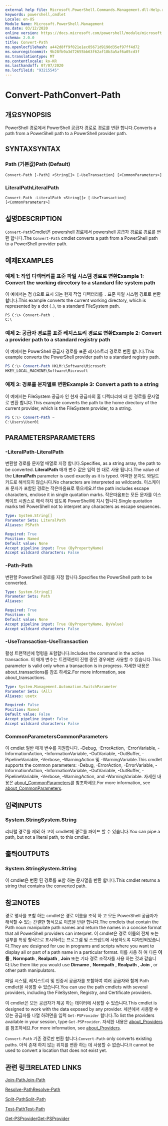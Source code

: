 ```yaml
---
external help file: Microsoft.PowerShell.Commands.Management.dll-Help.xml
keywords: powershell,cmdlet
Locale: en-US
Module Name: Microsoft.PowerShell.Management
ms.date: 03/12/2020
online version: https://docs.microsoft.com/powershell/module/microsoft.powershell.management/convert-path?view=powershell-5.1&WT.mc_id=ps-gethelp
schema: 2.0.0
title: Convert-Path
ms.openlocfilehash: a442d8ff9f021e1ec05671d9190d35ef97ff4d72
ms.sourcegitcommit: 9b28fb9a3d72655bb63f62af18b3a5af6a05cd3f
ms.translationtype: MT
ms.contentlocale: ko-KR
ms.lasthandoff: 07/07/2020
ms.locfileid: "93215545"
---
```

# <span data-ttu-id="bd108-103">Convert-Path</span><span class="sxs-lookup"><span data-stu-id="bd108-103">Convert-Path</span></span>

## <span data-ttu-id="bd108-104">개요</span><span class="sxs-lookup"><span data-stu-id="bd108-104">SYNOPSIS</span></span>
<span data-ttu-id="bd108-105">PowerShell 경로에서 PowerShell 공급자 경로로 경로를 변환 합니다.</span><span class="sxs-lookup"><span data-stu-id="bd108-105">Converts a path from a PowerShell path to a PowerShell provider path.</span></span>

## <span data-ttu-id="bd108-106">SYNTAX</span><span class="sxs-lookup"><span data-stu-id="bd108-106">SYNTAX</span></span>

### <span data-ttu-id="bd108-107">Path (기본값)</span><span class="sxs-lookup"><span data-stu-id="bd108-107">Path (Default)</span></span>

```
Convert-Path [-Path] <String[]> [-UseTransaction] [<CommonParameters>]
```

### <span data-ttu-id="bd108-108">LiteralPath</span><span class="sxs-lookup"><span data-stu-id="bd108-108">LiteralPath</span></span>

```
Convert-Path -LiteralPath <String[]> [-UseTransaction] [<CommonParameters>]
```

## <span data-ttu-id="bd108-109">설명</span><span class="sxs-lookup"><span data-stu-id="bd108-109">DESCRIPTION</span></span>

<span data-ttu-id="bd108-110">`Convert-Path`Cmdlet은 powershell 경로에서 powershell 공급자 경로로 경로를 변환 합니다.</span><span class="sxs-lookup"><span data-stu-id="bd108-110">The `Convert-Path` cmdlet converts a path from a PowerShell path to a PowerShell provider path.</span></span>

## <span data-ttu-id="bd108-111">예제</span><span class="sxs-lookup"><span data-stu-id="bd108-111">EXAMPLES</span></span>

### <span data-ttu-id="bd108-112">예제 1: 작업 디렉터리를 표준 파일 시스템 경로로 변환</span><span class="sxs-lookup"><span data-stu-id="bd108-112">Example 1: Convert the working directory to a standard file system path</span></span>

<span data-ttu-id="bd108-113">이 예에서는 점 ()으로 표시 되는 현재 작업 디렉터리를 `.` 표준 파일 시스템 경로로 변환 합니다.</span><span class="sxs-lookup"><span data-stu-id="bd108-113">This example converts the current working directory, which is represented by a dot (`.`), to a standard FileSystem path.</span></span>

```
PS C:\> Convert-Path .
C:\
```

### <span data-ttu-id="bd108-114">예제 2: 공급자 경로를 표준 레지스트리 경로로 변환</span><span class="sxs-lookup"><span data-stu-id="bd108-114">Example 2: Convert a provider path to a standard registry path</span></span>

<span data-ttu-id="bd108-115">이 예에서는 PowerShell 공급자 경로를 표준 레지스트리 경로로 변환 합니다.</span><span class="sxs-lookup"><span data-stu-id="bd108-115">This example converts the PowerShell provider path to a standard registry path.</span></span>

```powershell
PS C:\> Convert-Path HKLM:\Software\Microsoft
HKEY_LOCAL_MACHINE\Software\Microsoft
```

### <span data-ttu-id="bd108-116">예제 3: 경로를 문자열로 변환</span><span class="sxs-lookup"><span data-stu-id="bd108-116">Example 3: Convert a path to a string</span></span>

<span data-ttu-id="bd108-117">이 예에서는 FileSystem 공급자 인 현재 공급자의 홈 디렉터리에 대 한 경로를 문자열로 변환 합니다.</span><span class="sxs-lookup"><span data-stu-id="bd108-117">This example converts the path to the home directory of the current provider, which is the FileSystem provider, to a string.</span></span>

```powershell
PS C:\> Convert-Path ~
C:\Users\User01
```

## <span data-ttu-id="bd108-118">PARAMETERS</span><span class="sxs-lookup"><span data-stu-id="bd108-118">PARAMETERS</span></span>

### <span data-ttu-id="bd108-119">-LiteralPath</span><span class="sxs-lookup"><span data-stu-id="bd108-119">-LiteralPath</span></span>

<span data-ttu-id="bd108-120">변환할 경로를 문자열 배열로 지정 합니다.</span><span class="sxs-lookup"><span data-stu-id="bd108-120">Specifies, as a string array, the path to be converted.</span></span> <span data-ttu-id="bd108-121">**LiteralPath** 매개 변수 값은 입력 한 대로 사용 됩니다.</span><span class="sxs-lookup"><span data-stu-id="bd108-121">The value of the **LiteralPath** parameter is used exactly as it is typed.</span></span> <span data-ttu-id="bd108-122">어떠한 문자도 와일드카드로 해석되지 않습니다.</span><span class="sxs-lookup"><span data-stu-id="bd108-122">No characters are interpreted as wildcards.</span></span> <span data-ttu-id="bd108-123">이스케이프 문자가 포함된 경로는 작은따옴표로 묶으세요.</span><span class="sxs-lookup"><span data-stu-id="bd108-123">If the path includes escape characters, enclose it in single quotation marks.</span></span> <span data-ttu-id="bd108-124">작은따옴표는 모든 문자를 이스케이프 시퀀스로 해석 하지 않도록 PowerShell에 지시 합니다.</span><span class="sxs-lookup"><span data-stu-id="bd108-124">Single quotation marks tell PowerShell not to interpret any characters as escape sequences.</span></span>

```yaml
Type: System.String[]
Parameter Sets: LiteralPath
Aliases: PSPath

Required: True
Position: Named
Default value: None
Accept pipeline input: True (ByPropertyName)
Accept wildcard characters: False
```

### <span data-ttu-id="bd108-125">-Path</span><span class="sxs-lookup"><span data-stu-id="bd108-125">-Path</span></span>

<span data-ttu-id="bd108-126">변환할 PowerShell 경로를 지정 합니다.</span><span class="sxs-lookup"><span data-stu-id="bd108-126">Specifies the PowerShell path to be converted.</span></span>

```yaml
Type: System.String[]
Parameter Sets: Path
Aliases:

Required: True
Position: 0
Default value: None
Accept pipeline input: True (ByPropertyName, ByValue)
Accept wildcard characters: False
```

### <span data-ttu-id="bd108-127">-UseTransaction</span><span class="sxs-lookup"><span data-stu-id="bd108-127">-UseTransaction</span></span>
<span data-ttu-id="bd108-128">활성 트랜잭션에 명령을 포함합니다.</span><span class="sxs-lookup"><span data-stu-id="bd108-128">Includes the command in the active transaction.</span></span>
<span data-ttu-id="bd108-129">이 매개 변수는 트랜잭션이 진행 중인 경우에만 사용할 수 있습니다.</span><span class="sxs-lookup"><span data-stu-id="bd108-129">This parameter is valid only when a transaction is in progress.</span></span>
<span data-ttu-id="bd108-130">자세한 내용은 about_transactions를 참조 하세요.</span><span class="sxs-lookup"><span data-stu-id="bd108-130">For more information, see about_transactions.</span></span>

```yaml
Type: System.Management.Automation.SwitchParameter
Parameter Sets: (All)
Aliases: usetx

Required: False
Position: Named
Default value: False
Accept pipeline input: False
Accept wildcard characters: False
```

### <span data-ttu-id="bd108-131">CommonParameters</span><span class="sxs-lookup"><span data-stu-id="bd108-131">CommonParameters</span></span>

<span data-ttu-id="bd108-132">이 cmdlet 일반 매개 변수를 지원합니다. -Debug, -ErrorAction, -ErrorVariable, -InformationAction, -InformationVariable, -OutVariable, -OutBuffer, -PipelineVariable, -Verbose, -WarningAction 및 -WarningVariable.</span><span class="sxs-lookup"><span data-stu-id="bd108-132">This cmdlet supports the common parameters: -Debug, -ErrorAction, -ErrorVariable, -InformationAction, -InformationVariable, -OutVariable, -OutBuffer, -PipelineVariable, -Verbose, -WarningAction, and -WarningVariable.</span></span> <span data-ttu-id="bd108-133">자세한 내용은 [about_CommonParameters](https://go.microsoft.com/fwlink/?LinkID=113216)를 참조하세요.</span><span class="sxs-lookup"><span data-stu-id="bd108-133">For more information, see [about_CommonParameters](https://go.microsoft.com/fwlink/?LinkID=113216).</span></span>

## <span data-ttu-id="bd108-134">입력</span><span class="sxs-lookup"><span data-stu-id="bd108-134">INPUTS</span></span>

### <span data-ttu-id="bd108-135">System.String</span><span class="sxs-lookup"><span data-stu-id="bd108-135">System.String</span></span>

<span data-ttu-id="bd108-136">리터럴 경로를 제외 하 고이 cmdlet에 경로를 파이프 할 수 있습니다.</span><span class="sxs-lookup"><span data-stu-id="bd108-136">You can pipe a path, but not a literal path, to this cmdlet.</span></span>

## <span data-ttu-id="bd108-137">출력</span><span class="sxs-lookup"><span data-stu-id="bd108-137">OUTPUTS</span></span>

### <span data-ttu-id="bd108-138">System.String</span><span class="sxs-lookup"><span data-stu-id="bd108-138">System.String</span></span>

<span data-ttu-id="bd108-139">이 cmdlet은 변환 된 경로를 포함 하는 문자열을 반환 합니다.</span><span class="sxs-lookup"><span data-stu-id="bd108-139">This cmdlet returns a string that contains the converted path.</span></span>

## <span data-ttu-id="bd108-140">참고</span><span class="sxs-lookup"><span data-stu-id="bd108-140">NOTES</span></span>

<span data-ttu-id="bd108-141">경로 명사를 포함 하는 cmdlet은 경로 이름을 조작 하 고 모든 PowerShell 공급자가 해석할 수 있는 간결한 형식으로 이름을 반환 합니다.</span><span class="sxs-lookup"><span data-stu-id="bd108-141">The cmdlets that contain the Path noun manipulate path names and return the names in a concise format that all PowerShell providers can interpret.</span></span> <span data-ttu-id="bd108-142">이 cmdlet은 경로 이름의 전체 또는 일부를 특정 형식으로 표시하려는 프로그램 및 스크립트에 사용하도록 디자인되었습니다.</span><span class="sxs-lookup"><span data-stu-id="bd108-142">They are designed for use in programs and scripts where you want to display all or part of a path name in a particular format.</span></span> <span data-ttu-id="bd108-143">이를 사용 하 여 다른 **이름** , **Normpath** , **Realpath** , **Join** 또는 기타 경로 조작자를 사용 하는 것과 같습니다.</span><span class="sxs-lookup"><span data-stu-id="bd108-143">Use them like you would use **Dirname** , **Normpath** , **Realpath** , **Join** , or other path manipulators.</span></span>

<span data-ttu-id="bd108-144">파일 시스템, 레지스트리 및 인증서 공급자를 포함하여 여러 공급자와 함께 Path cmdlet을 사용할 수 있습니다.</span><span class="sxs-lookup"><span data-stu-id="bd108-144">You can use the path cmdlets with several providers, including the FileSystem, Registry, and Certificate providers.</span></span>

<span data-ttu-id="bd108-145">이 cmdlet은 모든 공급자가 제공 하는 데이터에 사용할 수 있습니다.</span><span class="sxs-lookup"><span data-stu-id="bd108-145">This cmdlet is designed to work with the data exposed by any provider.</span></span> <span data-ttu-id="bd108-146">세션에서 사용할 수 있는 공급자를 나열 하려면을 입력 `Get-PSProvider` 합니다.</span><span class="sxs-lookup"><span data-stu-id="bd108-146">To list the providers available in your session, type `Get-PSProvider`.</span></span> <span data-ttu-id="bd108-147">자세한 내용은 [about_Providers](../Microsoft.PowerShell.Core/About/about_Providers.md)를 참조하세요.</span><span class="sxs-lookup"><span data-stu-id="bd108-147">For more information, see [about_Providers](../Microsoft.PowerShell.Core/About/about_Providers.md).</span></span>

<span data-ttu-id="bd108-148">`Convert-Path` 기존 경로만 변환 합니다.</span><span class="sxs-lookup"><span data-stu-id="bd108-148">`Convert-Path` only converts existing paths.</span></span> <span data-ttu-id="bd108-149">아직 존재 하지 않는 위치를 변환 하는 데 사용할 수 없습니다.</span><span class="sxs-lookup"><span data-stu-id="bd108-149">It cannot be used to convert a location that does not exist yet.</span></span>

## <span data-ttu-id="bd108-150">관련 링크</span><span class="sxs-lookup"><span data-stu-id="bd108-150">RELATED LINKS</span></span>

[<span data-ttu-id="bd108-151">Join-Path</span><span class="sxs-lookup"><span data-stu-id="bd108-151">Join-Path</span></span>](Join-Path.md)

[<span data-ttu-id="bd108-152">Resolve-Path</span><span class="sxs-lookup"><span data-stu-id="bd108-152">Resolve-Path</span></span>](Resolve-Path.md)

[<span data-ttu-id="bd108-153">Split-Path</span><span class="sxs-lookup"><span data-stu-id="bd108-153">Split-Path</span></span>](Split-Path.md)

[<span data-ttu-id="bd108-154">Test-Path</span><span class="sxs-lookup"><span data-stu-id="bd108-154">Test-Path</span></span>](Test-Path.md)

[<span data-ttu-id="bd108-155">Get-PSProvider</span><span class="sxs-lookup"><span data-stu-id="bd108-155">Get-PSProvider</span></span>](Get-PSProvider.md)
